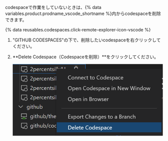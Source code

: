 codespaceで作業をしていないときは、{% data variables.product.prodname_vscode_shortname %}内からcodespaceを削除できます。

{% data reusables.codespaces.click-remote-explorer-icon-vscode %}
1. "GITHUB CODESPACES"の下で、削除したいcodespaceを右クリックしてください。
1. **Delete Codespace（Codespaceを削除）**をクリックしてください。

   ![{% data variables.product.prodname_dotcom %} で Codespaces を削除する](/assets/images/help/codespaces/delete-codespace-vscode.png)
